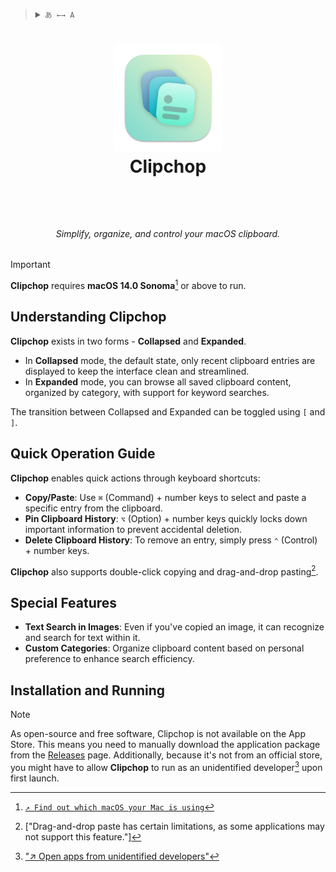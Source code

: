 <blockquote>
  <details>
    <summary>
      <code>あ ←→ A</code>
    </summary>
    <!--Head-->
    &emsp;&ensp;<sub><b>Clipchop</b> supports the following languages. <a href="/Docs/ADD_A_LOCALIZATION.md"><code>↗ Add a localization</code></a></sub>
    <br />
    <!--Body-->
    <br />
    &emsp;&ensp;English
    <br />
    &emsp;&ensp;<a href="/Docs/简体中文.md">简体中文</a>
  </details>
</blockquote>

# <p align="center"><img width="172" src="/Clipchop/Assets.xcassets/AppIcon/AppIcon-Stable.appiconset/icon_512x512%402x.png?raw=true" /><br />Clipchop</p><br />

###### <p align="center">Simplify, organize, and control your macOS clipboard.</p>

> [!IMPORTANT]
> **Clipchop** requires **macOS 14.0 Sonoma**[^check_your_macos_version] or above to run.

> [^check_your_macos_version]: [`↗ Find out which macOS your Mac is using`](https://support.apple.com/en-us/HT201260)

## Understanding Clipchop

**Clipchop** exists in two forms - **Collapsed** and **Expanded**.

- In **Collapsed** mode, the default state, only recent clipboard entries are displayed to keep the interface clean and streamlined.
- In **Expanded** mode, you can browse all saved clipboard content, organized by category, with support for keyword searches.

The transition between Collapsed and Expanded can be toggled using `[` and `]`.

## Quick Operation Guide

**Clipchop** enables quick actions through keyboard shortcuts:

- **Copy/Paste**: Use `⌘` (Command) + number keys to select and paste a specific entry from the clipboard.
- **Pin Clipboard History**: `⌥` (Option) + number keys quickly locks down important information to prevent accidental deletion.
- **Delete Clipboard History**: To remove an entry, simply press `⌃` (Control) + number keys.

**Clipchop** also supports double-click copying and drag-and-drop pasting[^drag_copy].

[^drag_copy]: ["Drag-and-drop paste has certain limitations, as some applications may not support this feature."]

## Special Features

- **Text Search in Images**: Even if you've copied an image, it can recognize and search for text within it.
- **Custom Categories**: Organize clipboard content based on personal preference to enhance search efficiency.

## Installation and Running

> [!NOTE]
> As open-source and free software, Clipchop is not available on the App Store. This means you need to manually download the application package from the [Releases](https://github.com/Cement-Labs/Clipchop/releases) page. Additionally, because it's not from an official store, you might have to allow **Clipchop** to run as an unidentified developer[^open_as_unidentified] upon first launch.

[^open_as_unidentified]: ["↗ Open apps from unidentified developers"](https://support.apple.com/en-us/HT202491) 